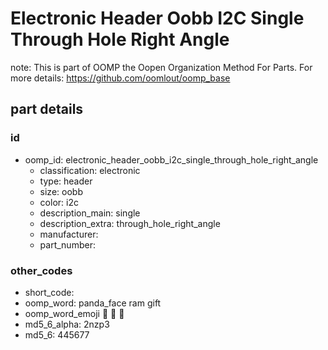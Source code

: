 # Electronic Header Oobb I2C Single Through Hole Right Angle  

note: This is part of OOMP the Oopen Organization Method For Parts. For more details: https://github.com/oomlout/oomp_base

##  part details





### id
* oomp_id: electronic_header_oobb_i2c_single_through_hole_right_angle
  * classification: electronic
  * type: header
  * size: oobb
  * color: i2c
  * description_main: single
  * description_extra: through_hole_right_angle
  * manufacturer: 
  * part_number: 

### other_codes
* short_code: 
* oomp_word: panda_face ram gift
* oomp_word_emoji :panda_face: :ram: :gift:
* md5_6_alpha: 2nzp3
* md5_6: 445677